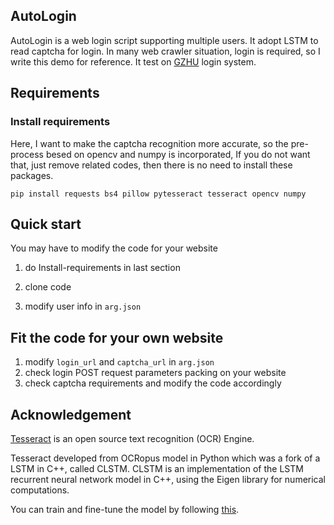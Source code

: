 ## AutoLogin

AutoLogin is a web login script supporting multiple users. It adopt LSTM to read captcha for login. In many web crawler situation, login is required, so I write this demo for reference. It test on [GZHU](https://cas.gzhu.edu.cn/cas_server/login) login system.

## Requirements 

### Install requirements
Here, I want to make the captcha recognition more accurate, so the pre-process besed on opencv and numpy is incorporated, If you do not want that, just remove related codes, then there is no need to install these packages.
```
pip install requests bs4 pillow pytesseract tesseract opencv numpy 
```


## Quick start
You may have to modify the code for your website

1. do Install-requirements in last section

2. clone code

3. modify user info in `arg.json`



## Fit the code for your own website
1. modify `login_url` and `captcha_url` in  `arg.json`
2. check login POST request parameters packing on your website
3. check captcha requirements and modify the code accordingly

## Acknowledgement
[Tesseract](https://nanonets.com/blog/ocr-with-tesseract/#preprocessingfortesseract?&utm_source=nanonets.com/blog/&utm_medium=blog&utm_content=%5BTutorial%5D%20OCR%20in%20Python%20with%20Tesseract,%20OpenCV%20and%20Pytesseract) is an open source text recognition (OCR) Engine. 

Tesseract developed from OCRopus model in Python which was a fork of a LSTM in C++, called CLSTM. CLSTM is an implementation of the LSTM recurrent neural network model in C++, using the Eigen library for numerical computations.

You can train and fine-tune the model by following [this](https://github.com/tesseract-ocr/tessdoc/blob/master/TrainingTesseract-4.00.md).